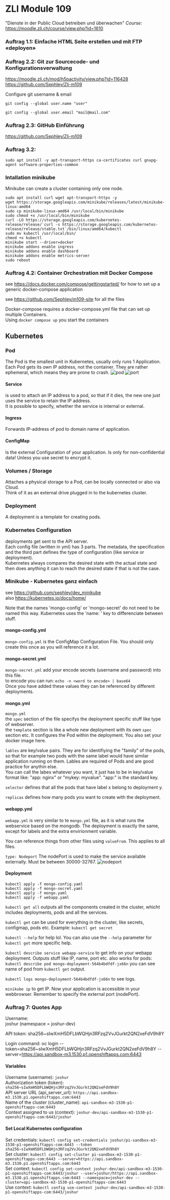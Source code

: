 # ZLI Module 109
"Dienste in der Public Cloud betreiben und überwachen"
*Course:* <https://moodle.zli.ch/course/view.php?id=1610>

### Auftrag 1.1: Einfache HTML Seite erstellen und mit FTP «deployen»

### Auftrag 2.2: Git zur Sourcecode- und Konfigurationsverwaltung
<https://moodle.zli.ch/mod/h5pactivity/view.php?id=116428>  
<https://github.com/Sephley/Zli-m109>




Configure git username & email
```
git config --global user.name "user"

git config --global user.email "mail@mail.com"
```

### Auftrag 2.3: GitHub Einführung
<https://github.com/Sephley/Zli-m109>

### Auftrag 3.2:
```
sudo apt install -y apt-transport-https ca-certificates curl gnupg-agent software-properties-common
```
### Intallation minikube
Minikube can create a cluster containing only one node.

```
sudo apt install curl wget apt-transport-https -y  
wget https://storage.googleapis.com/minikube/releases/latest/minikube-linux-amd64  
sudo cp minikube-linux-amd64 /usr/local/bin/minikube  
sudo chmod +x /usr/local/bin/minikube  
curl -LO https://storage.googleapis.com/kubernetes-release/release/`curl -s https://storage.googleapis.com/kubernetes-release/release/stable.txt`/bin/linux/amd64/kubectl  
sudo mv kubectl /usr/local/bin/  
chmod +x kubectl  
minikube start --driver=docker  
minikube addons enable ingress  
minikube addons enable dashboard  
minikube addons enable metrics-server  
sudo reboot  
```

### Auftrag 4.2: Container Orchestration mit Docker Compose

see <https://docs.docker.com/compose/gettingstarted/> for how to set up a generic docker-compose application

see <https://github.com/Sephley/m109-site> for all the files

Docker-compose requires a docker-compose.yml file that can set up multiple Containers.  
Using ```docker compose up``` you start the containers

## Kubernetes
### Pod 
The Pod is the smallest unit in Kubernetes, usually only runs 1 Application.  
Each Pod gets its own IP address, not the container. They are rather ephemeral, which means they are prone to crash.
![pod](./images/pod.png)
![port](./images/source_target_port_on_service.png)

#### Service 
is used to attach an IP address to a pod, so that if it dies, the new one just uses the service to retain the IP address.  
It is possible to specify, whether the service is internal or external.

#### Ingress
Forwards IP-address of pod to domain name of application.

#### ConfigMap
Is the external Configuration of your application. Is only for non-confidential data! Unless you use secret to encrypt it.

### Volumes / Storage
Attaches a physical storage to a Pod, can be locally connected or also via Cloud.  
Think of it as an external drive plugged in to the kubernetes cluster.

### Deployment
A deployment is a template for creating pods.

### Kubernetes Configuration
deployments get sent to the API server.  
Each config file (written in yml) has 3 parts. The metadata, the specification and the third part defines the type of configuration (like service or deployment).  
Kubernetes always compares the desired state with the actual state and then does anything it can to reach the desired state if that is not the case.

### Minikube - Kubernetes ganz einfach
see <https://github.com/sephley/dev_minikube>  
also <https://kubernetes.io/docs/home/>

Note that the names 'mongo-config' or 'mongo-secret' do not need to be named this way. Kubernetes uses the 'name: ' key to differenciate between stuff.

#### mongo-config.yml
`mongo-config.yml` is the ConfigMap Configuration File. You should only create this once as you will reference it a lot.

#### mongo-secret.yml
`mongo-secret.yml` add your encode secrets (username and password) into this file.  
to encode you can run: `echo -n <word to encode> | base64`  
Once you have added these values they can be referenced by different deployments.

#### mongo.yml
`mongo.yml`  
the `spec` section of the file specifys the deployment specific stuff like type of webserver.  
the `template` section is like a whole new deployment with its own `spec` section etc. It configures the Pod within the deployment. You also set your docker image here.

`lables` are key/value pairs. They are for identifiying the "family" of the pods, so that for example two pods with the same label would have similar application running on them. Lables are required of Pods and are good practice for anythin else.  
You can call the labes whatever you want, it just has to be in key/value format like: "app: nginx" or "mykey: myvalue". "app:" is the standard key.

`selector` defines that all the pods that have label x belong to deployment y.

`replicas` defines how many pods you want to create with the deployment.

#### webapp.yml
`webapp.yml` is very similar to te `mongo.yml` file, as it is what runs the webservice based on the mongodb. The deployment is exactly the same, except for labels and the extra envirionment variable.

You can reference things from other files using `valueFrom`. This applies to all files.

`type: Nodeport` The nodePort is used to make the service available externally. Must be between 30000-32767.
![nodeport](./images/nodeport.png)

#### Deployment

```
kubectl apply -f mongo-config.yaml  
kubectl apply -f mongo-secret.yaml  
kubectl apply -f mongo.yaml  
kubectl apply -f webapp.yaml
```

`kubectl get all` outputs all the components created in the cluster, whicht includes deployments, pods and all the services.

`kubectl get` can be used for everything in the cluster, like secrets, configmap, pods etc. Example: `kubectl get secret`

`kubectl --help` for help lol. You can also use the `--help` parameter for `kubectl get` more specific help.

`kubectl describe service webapp-service` to get info on your webapp deployment. Outputs stuff like IP, name, port etc. also works for pods: `kubectl describe pod mongo-deployment-564b4bdfdf-jx66n` you can see name of pod from `kubectl get` output.

`kubectl logs mongo-deployment-564b4bdfdf-jx66n` to see logs.

`minikube ip` to get IP. Now your application is accessible in your webbrowser. Remember to specify the external port (nodePort).

### Auftrag 7: Quotes App

Username:  
joshur (namespace = joshur-dev)

API token: sha256~sIwXmH5DFLbWQHjn3RFzq2VvJGurkt2QN2xeFdV9h8Y 
 
Login command: 
oc login --token=sha256~sIwXmH5DFLbWQHjn3RFzq2VvJGurkt2QN2xeFdV9h8Y --server=https://api.sandbox-m3.1530.p1.openshiftapps.com:6443

#### Variables

Username (username): `joshur`  
Authorization token (token): `sha256~sIwXmH5DFLbWQHjn3RFzq2VvJGurkt2QN2xeFdV9h8Y`  
API server URL (api_server_url): `https://api.sandbox-m3.1530.p1.openshiftapps.com:6443`  
Name of the cluster (cluster_name): `api-sandbox-m3-1530-p1-openshiftapps-com:6443`  
Context assigned to us (context): `joshur-dev/api-sandbox-m3-1530-p1-openshiftapps-com:6443/joshur`

#### Set Local Kubernetes configuration

Set credentials: `kubectl config set-credentials joshur/pi-sandbox-m3-1530-p1-openshiftapps-com:6443 --token sha256~sIwXmH5DFLbWQHjn3RFzq2VvJGurkt2QN2xeFdV9h8Y`  
Set cluster: `kubectl config set-cluster pi-sandbox-m3-1530-p1-openshiftapps-com:6443 --server=https://api.sandbox-m3.1530.p1.openshiftapps.com:6443`  
Set context: `kubectl config set-context joshur-dev/api-sandbox-m3-1530-p1-openshiftapps-com:6443/joshur --user=joshur/https://api.sandbox-m3.1530.p1.openshiftapps.com:6443 --namespace=joshur-dev --cluster=api-sandbox-m3-1530-p1-openshiftapps-com:6443`  
Use context: `kubectl config use-context joshur-dev/api-sandbox-m3-1530-p1-openshiftapps-com:6443/joshur`


